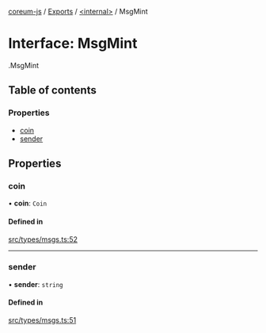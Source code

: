 [coreum-js](../README.md) / [Exports](../modules.md) / [<internal\>](../modules/internal_.md) / MsgMint

# Interface: MsgMint

[<internal>](../modules/internal_.md).MsgMint

## Table of contents

### Properties

- [coin](internal_.MsgMint.md#coin)
- [sender](internal_.MsgMint.md#sender)

## Properties

### coin

• **coin**: `Coin`

#### Defined in

[src/types/msgs.ts:52](https://github.com/PulsaraIO/coreum-js/blob/64a1208/src/types/msgs.ts#L52)

___

### sender

• **sender**: `string`

#### Defined in

[src/types/msgs.ts:51](https://github.com/PulsaraIO/coreum-js/blob/64a1208/src/types/msgs.ts#L51)
